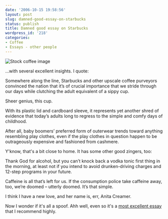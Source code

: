 ```yaml
---
date: '2006-10-15 19:58:56'
layout: post
slug: damned-good-essay-on-starbucks
status: publish
title: Damned good essay on Starbucks
wordpress_id: '218'
categories:
- Coffee
- Essays - other people
---
```


![Stock coffee image](http://www.phfactor.net/wp-pics/190.espresso.jpg)

...with several excellent insights. I quote:



> 
Somewhere along the line, Starbucks and other upscale coffee purveyors convinced the nation that it’s of crucial importance that we stride through our days while clutching the adult equivalent of a sippy cup.

Sheer genius, this cup.

With its plastic lid and cardboard sleeve, it represents yet another shred of evidence that today’s adults long to regress to the simple and comfy days of childhood.

After all, baby boomers’ preferred form of outerwear trends toward anything resembling play clothes, even if the play clothes in question happen to be outrageously expensive and fashioned from cashmere.




Y'know, that's a bit close to home. It has some other good zingers, too:




> 
Thank God for alcohol, but you can’t knock back a vodka tonic first thing in the morning, at least not if you intend to avoid drunken-driving charges and 12-step programs in your future.

Caffeine is all that’s left for us. If the consumption police take caffeine away, too, we’re doomed – utterly doomed. It’s that simple.




I think I have a new love, and her name is, err, Anita Creamer. 

Now I wonder if it's all a spoof. Ahh well, even so it's a [most excellent essay](http://www.fortwayne.com/mld/journalgazette/living/15739798.htm) that I recommend highly.

